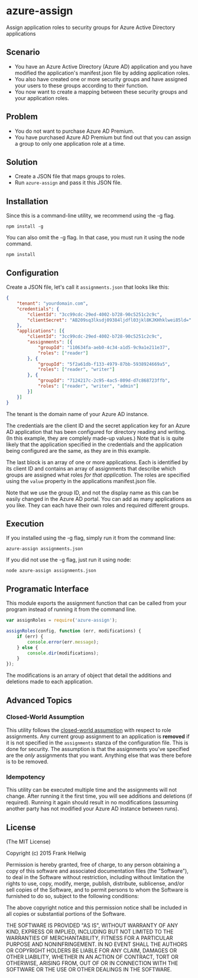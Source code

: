 # azure-assign

Assign application roles to security groups for Azure Active Directory applications

## Scenario

- You have an Azure Active Directory (Azure AD) application and you have modified the application's manifest.json file by adding application roles.
- You also have created one or more security groups and have assigned your users to these groups according to their function.
- You now want to create a mapping between these security groups and your application roles.

## Problem

- You do not want to purchase Azure AD Premium.
- You have purchased Azure AD Premium but find out that you can assign a group to only one application role at a time.

## Solution

- Create a JSON file that maps groups to roles.
- Run `azure-assign` and pass it this JSON file.

## Installation

Since this is a command-line utility, we recommend using the -g flag.

    npm install -g

You can also omit the -g flag. In that case, you must run it using the node command.

    npm install

## Configuration

Create a JSON file, let's call it `assignments.json` that looks like this:

```json
{
    "tenant": "yourdomain.com",
    "credentials": {
        "clientId": "3cc99cdc-29ed-4002-b728-90c5251c2c9c",
        "clientSecret": "AB209sq3lksdj09384ljdfl03jkl8KJKHhklwei85ld="
    },
    "applications": [{
        "clientId": "3cc99cdc-29ed-4002-b728-90c5251c2c9c",
        "assignments": [{
            "groupId": "110634fa-aeb0-4c34-a1d5-9c9a1e211e37",
            "roles": ["reader"]
        }, {
            "groupId": "5f2a61db-f133-4979-87bb-5938924669a5",
            "roles": ["reader", "writer"]
        }, {
            "groupId": "7124217c-2c95-4ac5-809d-d7c868723ffb",
            "roles": ["reader", "writer", "admin"]
        }]
    }]
}
```

The tenant is the domain name of your Azure AD instance.

The credentials are the client ID and the secret application key for an Azure AD application that has been configured for directory reading and writing. (In this example, they are complely made-up values.) Note that is is quite likely that the application specified in the credentials and the application being configured are the same, as they are in this example.

The last block is an array of one or more applications. Each is identified by its client ID and contains an array of assignments that describe which groups are assigned what roles *for that application*. The roles are specified using the `value` property in the applications manifest.json file.

Note that we use the group ID, and not the display name as this can be easily changed in the Azure AD portal.
You can add as many applications as you like. They can each have their own roles and required different groups.

## Execution

If you installed using the -g flag, simply run it from the command line:

    azure-assign assignments.json

If you did not use the -g flag, just run it using node:

    node azure-assign assignments.json

## Programatic Interface

This module exports the assignment function that can be called from your program instead of running it from the command line.

```javascript
var assignRoles = require('azure-assign');

assignRoles(config, function (err, modifications) {
    if (err) {
        console.error(err.message);
    } else {
        console.dir(modifications);
    }
});
```

The modifications is an arrary of object that detail the additions and deletions made to each application.

## Advanced Topics

### Closed-World Assumption

This utility follows the [closed-world assumption](http://en.wikipedia.org/wiki/Closed-world_assumption) with respect to role assignments. Any current group assignment to an application is **removed** if it is not specified in the `assignments` stanza  of the configuration file. This is done for security. The assumption is that the assignments you've specified are the *only* assignments that you want. Anything else that was there before is to be removed.

### Idempotency

This utility can be executed multiple time and the assignments will not change. After running it the first time, you will see additions and deletions (if required). Running it again should result in no modifications (assuming another party has not modified your Azure AD instance between runs).

## License

(The MIT License)

Copyright (c) 2015 Frank Hellwig

Permission is hereby granted, free of charge, to any person obtaining a copy of this software and associated documentation files (the "Software"), to deal in the Software without restriction, including without limitation the rights to use, copy, modify, merge, publish, distribute, sublicense, and/or sell copies of the Software, and to permit persons to whom the Software is furnished to do so, subject to the following conditions:

The above copyright notice and this permission notice shall be included in all copies or substantial portions of the Software.

THE SOFTWARE IS PROVIDED "AS IS", WITHOUT WARRANTY OF ANY KIND, EXPRESS OR IMPLIED, INCLUDING BUT NOT LIMITED TO THE WARRANTIES OF MERCHANTABILITY, FITNESS FOR A PARTICULAR PURPOSE AND NONINFRINGEMENT. IN NO EVENT SHALL THE AUTHORS OR COPYRIGHT HOLDERS BE LIABLE FOR ANY CLAIM, DAMAGES OR OTHER LIABILITY, WHETHER IN AN ACTION OF CONTRACT, TORT OR OTHERWISE, ARISING FROM, OUT OF OR IN CONNECTION WITH THE SOFTWARE OR THE USE OR OTHER DEALINGS IN THE SOFTWARE.


